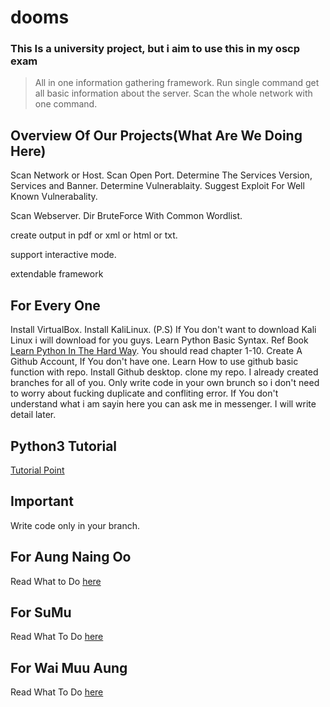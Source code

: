 # dooms

### This Is a university project, but i aim to use this in my oscp exam 

>All in one information gathering framework. Run single command get all basic information about the server. Scan the whole network with one command.

## Overview Of Our Projects(What Are We Doing Here)
Scan Network or Host. Scan Open Port. Determine The Services Version, Services and Banner. Determine Vulnerablaity. Suggest Exploit For Well Known Vulnerabality.

Scan Webserver. Dir BruteForce With Common Wordlist.

create output in pdf or xml or html or txt.

support interactive mode.

extendable framework 

## For Every One 
Install VirtualBox. Install KaliLinux. (P.S) If You don't want to download Kali Linux i will download for you guys.
Learn Python Basic Syntax. Ref Book [Learn Python In The Hard Way](REF/LPTHW.pdf). You should read chapter 1-10.
Create A Github Account, If You don't have one. Learn How to use github basic function with repo. Install Github desktop.
clone my repo. I already created branches for all of you. Only write code in your own brunch so i don't need to worry about fucking duplicate and confliting error. If You don't understand what i am sayin here you can ask me in messenger. I will write detail later.

## Python3 Tutorial

[Tutorial Point](https://www.tutorialspoint.com/python3/)

## Important 

Write code only in your branch.

## For Aung Naing Oo 

Read What to Do [here](WORK/ANO.md)


## For SuMu

Read What To Do [here](WORK/SUMU.md)

## For Wai Muu Aung

Read What To Do [here](WORK/WMA.md)
